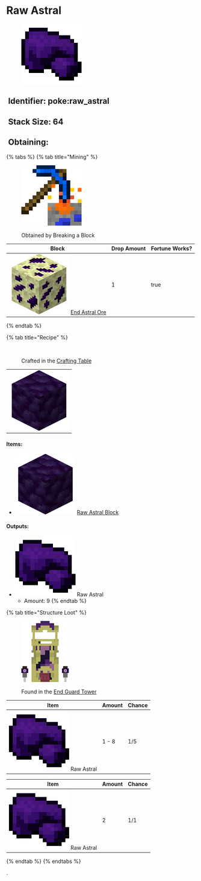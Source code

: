 # Raw Astral

<figure><img src="https://github.com/ItsMePok/PFE/blob/wikiAssets/wikiMain/raw_astral.png?raw=true" alt=""><figcaption></figcaption></figure>

## <img src="https://minecraft.wiki/images/Name_Tag_JE2_BE2.png?cbdc1" alt="" data-size="line"> Identifier: poke:raw\_astral <a href="#identifier" id="identifier"></a>

## <img src="https://minecraft.wiki/images/Light_Gray_Bundle_JE1_BE1.png?b552e" alt="" data-size="line"> Stack Size: 64

## <img src="https://minecraft.wiki/images/thumb/Crafting_Table_JE4_BE3.png/150px-Crafting_Table_JE4_BE3.png?5767f" alt="" data-size="line"> Obtaining:

{% tabs %}
{% tab title="Mining" %}
<figure><img src="https://github.com/ItsMePok/PFE/blob/wikiAssets/MiscIcons/BlockBreak.png?raw=true" alt=""><figcaption><p>Obtained by Breaking a Block</p></figcaption></figure>

<table><thead><tr><th>Block</th><th>Drop Amount</th><th data-type="checkbox">Fortune Works?</th></tr></thead><tbody><tr><td><img src="https://github.com/ItsMePok/PFE/blob/wikiAssets/ore/astralOre.png?raw=true" alt="Astral Ore." data-size="line"> <a href="../../blocks/ores/end-ores/astral-ore.md">End Astral Ore</a></td><td>1</td><td>true</td></tr></tbody></table>
{% endtab %}

{% tab title="Recipe" %}
<figure><img src="https://minecraft.wiki/images/thumb/Crafting_Table_JE4_BE3.png/150px-Crafting_Table_JE4_BE3.png?5767f" alt=""><figcaption><p>Crafted in the <a href="https://minecraft.wiki/w/Crafting_Table">Crafting Table</a></p></figcaption></figure>

|                                                                                                                |
| :------------------------------------------------------------------------------------------------------------: |
| ![Raw Astral Block.](https://github.com/ItsMePok/PFE/blob/wikiAssets/blockRenders/RawAstralBlock.png?raw=true) |

#### Items:

* <img src="https://github.com/ItsMePok/PFE/blob/wikiAssets/blockRenders/RawAstralBlock.png?raw=true" alt="Raw Astral Block." data-size="line"> [Raw Astral Block](../../blocks/raw-ore-blocks/block-of-raw-astral.md)

#### Outputs:

* <img src="https://github.com/ItsMePok/PFE/blob/wikiAssets/wikiMain/raw_astral.png?raw=true" alt="" data-size="line"> Raw Astral
  * Amount: 9
{% endtab %}

{% tab title="Structure Loot" %}
<figure><img src="https://github.com/ItsMePok/PFE/blob/wikiAssets/structures-pixel/EndGuardTowerPixel.png?raw=true" alt=""><figcaption><p>Found in the <a href="../../sturctures/end-guard-tower.md">End Guard Tower</a></p></figcaption></figure>

| Item                                                                                                                            | Amount | Chance |
| ------------------------------------------------------------------------------------------------------------------------------- | ------ | ------ |
| <img src="https://github.com/ItsMePok/PFE/blob/wikiAssets/wikiMain/raw_astral.png?raw=true" alt="" data-size="line"> Raw Astral | 1 - 8  | 1/5    |

| Item                                                                                                                            | Amount | Chance |
| ------------------------------------------------------------------------------------------------------------------------------- | ------ | ------ |
| <img src="https://github.com/ItsMePok/PFE/blob/wikiAssets/wikiMain/raw_astral.png?raw=true" alt="" data-size="line"> Raw Astral | 2      | 1/1    |
{% endtab %}
{% endtabs %}

.
